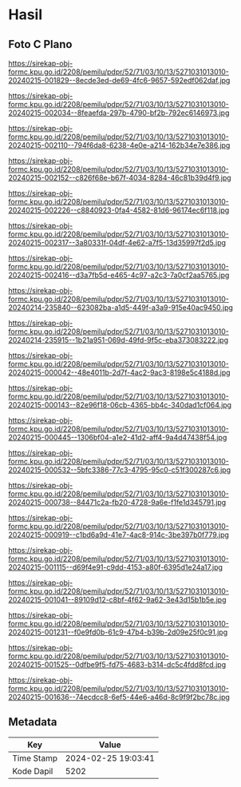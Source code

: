 # Hasil

## Foto C Plano

https://sirekap-obj-formc.kpu.go.id/2208/pemilu/pdpr/52/71/03/10/13/5271031013010-20240215-001829--8ecde3ed-de69-4fc6-9657-592edf062daf.jpg

https://sirekap-obj-formc.kpu.go.id/2208/pemilu/pdpr/52/71/03/10/13/5271031013010-20240215-002034--8feaefda-297b-4790-bf2b-792ec6146973.jpg

https://sirekap-obj-formc.kpu.go.id/2208/pemilu/pdpr/52/71/03/10/13/5271031013010-20240215-002110--794f6da8-6238-4e0e-a214-162b34e7e386.jpg

https://sirekap-obj-formc.kpu.go.id/2208/pemilu/pdpr/52/71/03/10/13/5271031013010-20240215-002152--c826f68e-b67f-4034-8284-46c81b39d4f9.jpg

https://sirekap-obj-formc.kpu.go.id/2208/pemilu/pdpr/52/71/03/10/13/5271031013010-20240215-002226--c8840923-0fa4-4582-81d6-96174ec6f118.jpg

https://sirekap-obj-formc.kpu.go.id/2208/pemilu/pdpr/52/71/03/10/13/5271031013010-20240215-002317--3a80331f-04df-4e62-a7f5-13d35997f2d5.jpg

https://sirekap-obj-formc.kpu.go.id/2208/pemilu/pdpr/52/71/03/10/13/5271031013010-20240215-002416--d3a7fb5d-e465-4c97-a2c3-7a0cf2aa5765.jpg

https://sirekap-obj-formc.kpu.go.id/2208/pemilu/pdpr/52/71/03/10/13/5271031013010-20240214-235840--623082ba-a1d5-449f-a3a9-915e40ac9450.jpg

https://sirekap-obj-formc.kpu.go.id/2208/pemilu/pdpr/52/71/03/10/13/5271031013010-20240214-235915--1b21a951-069d-49fd-9f5c-eba373083222.jpg

https://sirekap-obj-formc.kpu.go.id/2208/pemilu/pdpr/52/71/03/10/13/5271031013010-20240215-000042--48e4011b-2d7f-4ac2-9ac3-8198e5c4188d.jpg

https://sirekap-obj-formc.kpu.go.id/2208/pemilu/pdpr/52/71/03/10/13/5271031013010-20240215-000143--82e96f18-06cb-4365-bb4c-340dad1cf064.jpg

https://sirekap-obj-formc.kpu.go.id/2208/pemilu/pdpr/52/71/03/10/13/5271031013010-20240215-000445--1306bf04-a1e2-41d2-aff4-9a4d47438f54.jpg

https://sirekap-obj-formc.kpu.go.id/2208/pemilu/pdpr/52/71/03/10/13/5271031013010-20240215-000532--5bfc3386-77c3-4795-95c0-c51f300287c6.jpg

https://sirekap-obj-formc.kpu.go.id/2208/pemilu/pdpr/52/71/03/10/13/5271031013010-20240215-000738--84471c2a-fb20-4728-9a6e-f1fe1d345791.jpg

https://sirekap-obj-formc.kpu.go.id/2208/pemilu/pdpr/52/71/03/10/13/5271031013010-20240215-000919--c1bd6a9d-41e7-4ac8-914c-3be397b0f779.jpg

https://sirekap-obj-formc.kpu.go.id/2208/pemilu/pdpr/52/71/03/10/13/5271031013010-20240215-001115--d69f4e91-c9dd-4153-a80f-6395d1e24a17.jpg

https://sirekap-obj-formc.kpu.go.id/2208/pemilu/pdpr/52/71/03/10/13/5271031013010-20240215-001041--89109d12-c8bf-4f62-9a62-3e43d15b1b5e.jpg

https://sirekap-obj-formc.kpu.go.id/2208/pemilu/pdpr/52/71/03/10/13/5271031013010-20240215-001231--f0e9fd0b-61c9-47b4-b39b-2d09e25f0c91.jpg

https://sirekap-obj-formc.kpu.go.id/2208/pemilu/pdpr/52/71/03/10/13/5271031013010-20240215-001525--0dfbe9f5-fd75-4683-b314-dc5c4fdd8fcd.jpg

https://sirekap-obj-formc.kpu.go.id/2208/pemilu/pdpr/52/71/03/10/13/5271031013010-20240215-001636--74ecdcc8-6ef5-44e6-a46d-8c9f9f2bc78c.jpg


## Metadata

| Key        | Value               |
| ---------- | ------------------- |
| Time Stamp | 2024-02-25 19:03:41 |
| Kode Dapil | 5202                |




